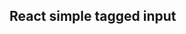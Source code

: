 ## React simple tagged input

<!-- [![GitHub Actions Status](https://github.com/Abayomzee/simple-react-tagged-input/workflows/CI/badge.svg)](https://github.com/Abayomzee/simple-react-tagged-input/actions)
[![NPM](https://img.shields.io/npm/v/simple-react-tagged-input.svg)](https://npm.im/simple-react-tagged-input)
[![gzip](https://badgen.net/bundlephobia/minzip/simple-react-tagged-input@latest)](https://bundlephobia.com/result?p=simple-react-tagged-input@latest) -->